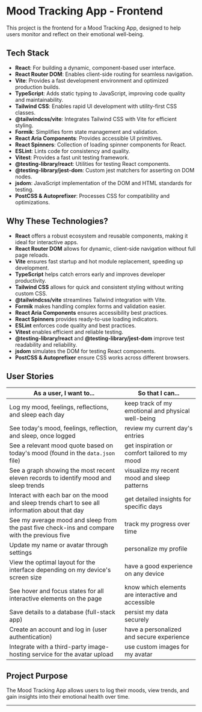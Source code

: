 # Mood Tracking App - Frontend

This project is the frontend for a Mood Tracking App, designed to help users monitor and reflect on their emotional well-being.

## Tech Stack

- **React**: For building a dynamic, component-based user interface.
- **React Router DOM**: Enables client-side routing for seamless navigation.
- **Vite**: Provides a fast development environment and optimized production builds.
- **TypeScript**: Adds static typing to JavaScript, improving code quality and maintainability.
- **Tailwind CSS**: Enables rapid UI development with utility-first CSS classes.
- **@tailwindcss/vite**: Integrates Tailwind CSS with Vite for efficient styling.
- **Formik**: Simplifies form state management and validation.
- **React Aria Components**: Provides accessible UI primitives.
- **React Spinners**: Collection of loading spinner components for React.
- **ESLint**: Lints code for consistency and quality.
- **Vitest**: Provides a fast unit testing framework.
- **@testing-library/react**: Utilities for testing React components.
- **@testing-library/jest-dom**: Custom jest matchers for asserting on DOM nodes.
- **jsdom**: JavaScript implementation of the DOM and HTML standards for testing.
- **PostCSS & Autoprefixer**: Processes CSS for compatibility and optimizations.

## Why These Technologies?

- **React** offers a robust ecosystem and reusable components, making it ideal for interactive apps.
- **React Router DOM** allows for dynamic, client-side navigation without full page reloads.
- **Vite** ensures fast startup and hot module replacement, speeding up development.
- **TypeScript** helps catch errors early and improves developer productivity.
- **Tailwind CSS** allows for quick and consistent styling without writing custom CSS.
- **@tailwindcss/vite** streamlines Tailwind integration with Vite.
- **Formik** makes handling complex forms and validation easier.
- **React Aria Components** ensures accessibility best practices.
- **React Spinners** provides ready-to-use loading indicators.
- **ESLint** enforces code quality and best practices.
- **Vitest** enables efficient and reliable testing.
- **@testing-library/react** and **@testing-library/jest-dom** improve test readability and reliability.
- **jsdom** simulates the DOM for testing React components.
- **PostCSS & Autoprefixer** ensure CSS works across different browsers.

## User Stories

| As a user, I want to...                                                                         | So that I can...                                   |
| ----------------------------------------------------------------------------------------------- | -------------------------------------------------- |
| Log my mood, feelings, reflections, and sleep each day                                          | keep track of my emotional and physical well-being |
| See today's mood, feelings, reflection, and sleep, once logged                                  | review my current day's entries                    |
| See a relevant mood quote based on today's mood (found in the `data.json` file)                 | get inspiration or comfort tailored to my mood     |
| See a graph showing the most recent eleven records to identify mood and sleep trends            | visualize my recent mood and sleep patterns        |
| Interact with each bar on the mood and sleep trends chart to see all information about that day | get detailed insights for specific days            |
| See my average mood and sleep from the past five check-ins and compare with the previous five   | track my progress over time                        |
| Update my name or avatar through settings                                                       | personalize my profile                             |
| View the optimal layout for the interface depending on my device's screen size                  | have a good experience on any device               |
| See hover and focus states for all interactive elements on the page                             | know which elements are interactive and accessible |
| Save details to a database (full-stack app)                                                     | persist my data securely                           |
| Create an account and log in (user authentication)                                              | have a personalized and secure experience          |
| Integrate with a third-party image-hosting service for the avatar upload                        | use custom images for my avatar                    |

## Project Purpose

The Mood Tracking App allows users to log their moods, view trends, and gain insights into their emotional health over time.

---
